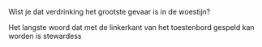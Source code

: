 Wist je dat verdrinking het grootste gevaar is in de woestijn?

Het langste woord dat met de linkerkant van het toestenbord gespeld kan worden is stewardess
